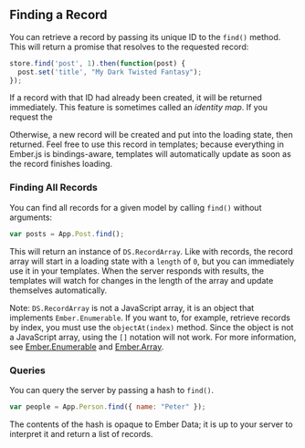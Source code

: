 ## Finding a Record

You can retrieve a record by passing its unique ID to the `find()`
method. This will return a promise that resolves to the requested
record:

```js
store.find('post', 1).then(function(post) {
  post.set('title', "My Dark Twisted Fantasy");
});
```

If a record with that ID had already been created, it will be returned
immediately. This feature is sometimes called an _identity map_. If you
request the 

Otherwise, a new record will be created and put into the loading
state, then returned. Feel free to use this record in templates; because
everything in Ember.js is bindings-aware, templates will automatically
update as soon as the record finishes loading.

### Finding All Records

You can find all records for a given model by calling `find()` without
arguments:

```js
var posts = App.Post.find();
```

This will return an instance of `DS.RecordArray`. Like with records, the
record array will start in a loading state with a `length` of `0`, but
you can immediately use it in your templates. When the server responds
with results, the templates will watch for changes in the length of the
array and update themselves automatically.

Note: `DS.RecordArray` is not a JavaScript array, it is an object that
implements `Ember.Enumerable`. If you want to, for example, retrieve
records by index, you must use the `objectAt(index)` method. Since the
object is not a JavaScript array, using the `[]` notation will not work.
For more information, see [Ember.Enumerable][1] and [Ember.Array][2].

[1]: http://emberjs.com/api/classes/Ember.Enumerable.html
[2]: http://emberjs.com/api/classes/Ember.Array.html

### Queries

You can query the server by passing a hash  to `find()`.

```js
var people = App.Person.find({ name: "Peter" });
```

The contents of the hash is opaque to Ember Data; it is up to your
server to interpret it and return a list of records.
